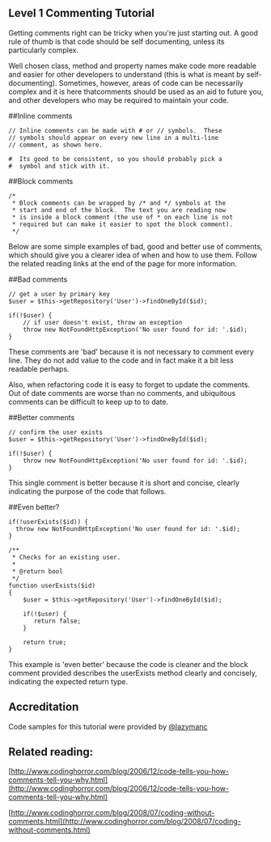 Level 1 Commenting Tutorial
---------------------------

Getting comments right can be tricky when you're just starting out. A good rule of thumb is that code should be self documenting, unless its particularly complex.

Well chosen class, method and property names make code more readable and easier for other developers to understand (this is what is meant by self-documenting).  Sometimes, however, areas of code can be necessarily complex and it is here thatcomments should be used as an aid to future you, and other developers who may be required to maintain your code.

##Inline comments

    // Inline comments can be made with # or // symbols.  These
    // symbols should appear on every new line in a multi-line
    // comment, as shown here.

    #  Its good to be consistent, so you should probably pick a
    #  symbol and stick with it.


##Block comments

    /* 
     * Block comments can be wrapped by /* and */ symbols at the
     * start and end of the block.  The text you are reading now
     * is inside a block comment (the use of * on each line is not
     * required but can make it easier to spot the block comment).
     */


Below are some simple examples of bad, good and better use of comments, which should give you a clearer idea of when and how to use them.  Follow the related reading links at the end of the page for more information.



##Bad comments

    // get a user by primary key
    $user = $this->getRepository('User')->findOneById($id);

    if(!$user) {
        // if user doesn't exist, throw an exception
        throw new NotFoundHttpException('No user found for id: '.$id);
    }

These comments are 'bad' because it is not necessary to comment every line.  They do not add value to the code and in fact make it a bit less readable perhaps.

Also, when refactoring code it is easy to forget to update the comments.  Out of date comments are worse than no comments, and ubiquitous comments can be difficult to keep up to to date.



##Better comments

    // confirm the user exists
    $user = $this->getRepository('User')->findOneById($id);

    if(!$user) {
        throw new NotFoundHttpException('No user found for id: '.$id);
    }

This single comment is better because it is short and concise, clearly indicating the purpose of the code that follows.


##Even better?

    if(!userExists($id)) {
      throw new NotFoundHttpException('No user found for id: '.$id);
    }

    /**
     * Checks for an existing user.
     *
     * @return bool
     */
    function userExists($id)
    {
        $user = $this->getRepository('User')->findOneById($id);

        if(!$user) {
           return false;
        }

        return true;
    }

This example is 'even better' because the code is cleaner and the block comment provided describes the userExists method clearly and concisely, indicating the expected return type.



## Accreditation
 Code samples for this tutorial were provided by [@lazymanc](http://www.wheelsandcogs.co.uk)


## Related reading:

[http://www.codinghorror.com/blog/2006/12/code-tells-you-how-comments-tell-you-why.html](http://www.codinghorror.com/blog/2006/12/code-tells-you-how-comments-tell-you-why.html)

[http://www.codinghorror.com/blog/2008/07/coding-without-comments.html](http://www.codinghorror.com/blog/2008/07/coding-without-comments.html)

